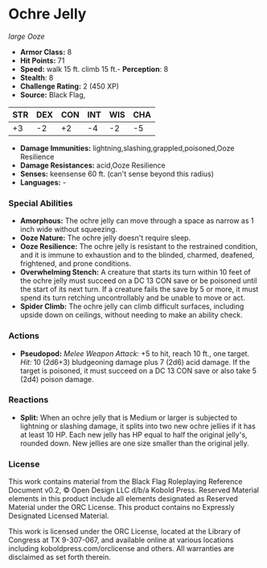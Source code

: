 # Ochre Jelly

*large* *Ooze*

- **Armor Class:** 8
- **Hit Points:** 71 
- **Speed:** walk 15 ft. climb 15 ft.- **Perception**: 8
- **Stealth**: 8
- **Challenge Rating:** 2 (450 XP)
- **Source:** Black Flag,

| STR | DEX | CON | INT | WIS | CHA |
| --- | --- | --- | --- | --- | --- |
| +3 | -2 | +2 | -4 | -2 | -5 |

- **Damage Immunities:** lightning,slashing,grappled,poisoned,Ooze Resilience
- **Damage Resistances:** acid,Ooze Resilience
- **Senses:** keensense 60 ft. (can't sense beyond this radius)
- **Languages:** -

### Special Abilities

- **Amorphous:** The ochre jelly can move through a space as narrow as 1 inch wide without squeezing.
- **Ooze Nature:** The ochre jelly doesn't require sleep.
- **Ooze Resilience:** The ochre jelly is resistant to the restrained condition, and it is immune to exhaustion and to the blinded, charmed, deafened, frightened, and prone conditions.
- **Overwhelming Stench:** A creature that starts its turn within 10 feet of the ochre jelly must succeed on a DC 13 CON save or be poisoned until the start of its next turn. If a creature fails the save by 5 or more, it must spend its turn retching uncontrollably and be unable to move or act.
- **Spider Climb:** The ochre jelly can climb difficult surfaces, including upside down on ceilings, without needing to make an ability check.

### Actions

- **Pseudopod:** _Melee Weapon Attack:_ +5 to hit, reach 10 ft., one target. _Hit:_ 10 (2d6+3) bludgeoning damage plus 7 (2d6) acid damage. If the target is poisoned, it must succeed on a DC 13 CON save or also take 5 (2d4) poison damage.

### Reactions

- **Split:** When an ochre jelly that is Medium or larger is subjected to lightning or slashing damage, it splits into two new ochre jellies if it has at least 10 HP. Each new jelly has HP equal to half the original jelly's, rounded down. New jellies are one size smaller than the original jelly.


### License

This work contains material from the Black Flag Roleplaying Reference Document v0.2, © Open Design LLC d/b/a Kobold Press. Reserved Material elements in this product include all elements designated as Reserved Material under the ORC License. This product contains no Expressly Designated Licensed Material.

This work is licensed under the ORC License, located at the Library of Congress at TX 9-307-067, and available online at various locations including koboldpress.com/orclicense and others. All warranties are disclaimed as set forth therein.
